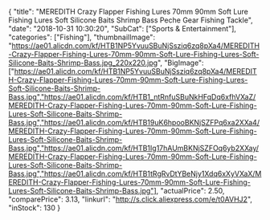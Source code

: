 {
	"title": "MEREDITH Crazy Flapper Fishing Lures 70mm 90mm Soft Lure Fishing Lures Soft Silicone Baits Shrimp Bass Peche Gear Fishing Tackle",
	"date": "2018-10-31 10:30:20",
	"SubCat": ["Sports & Entertainment"],
	"categories": ["Fishing"],
	"thumbnailImage": "https://ae01.alicdn.com/kf/HTB1NP5YvuuSBuNjSsziq6zq8pXa4/MEREDITH-Crazy-Flapper-Fishing-Lures-70mm-90mm-Soft-Lure-Fishing-Lures-Soft-Silicone-Baits-Shrimp-Bass.jpg_220x220.jpg",
	"BigImage": ["https://ae01.alicdn.com/kf/HTB1NP5YvuuSBuNjSsziq6zq8pXa4/MEREDITH-Crazy-Flapper-Fishing-Lures-70mm-90mm-Soft-Lure-Fishing-Lures-Soft-Silicone-Baits-Shrimp-Bass.jpg","https://ae01.alicdn.com/kf/HTB1_ntRnfuSBuNkHFqDq6xfhVXaZ/MEREDITH-Crazy-Flapper-Fishing-Lures-70mm-90mm-Soft-Lure-Fishing-Lures-Soft-Silicone-Baits-Shrimp-Bass.jpg","https://ae01.alicdn.com/kf/HTB19uK6hpooBKNjSZFPq6xa2XXa4/MEREDITH-Crazy-Flapper-Fishing-Lures-70mm-90mm-Soft-Lure-Fishing-Lures-Soft-Silicone-Baits-Shrimp-Bass.jpg","https://ae01.alicdn.com/kf/HTB1Ig17hAUmBKNjSZFOq6yb2XXay/MEREDITH-Crazy-Flapper-Fishing-Lures-70mm-90mm-Soft-Lure-Fishing-Lures-Soft-Silicone-Baits-Shrimp-Bass.jpg","https://ae01.alicdn.com/kf/HTB1tRgRvDtYBeNjy1Xdq6xXyVXaX/MEREDITH-Crazy-Flapper-Fishing-Lures-70mm-90mm-Soft-Lure-Fishing-Lures-Soft-Silicone-Baits-Shrimp-Bass.jpg"],
	"actualPrice": 2.50,
	"comparePrice": 3.13,
	"linkurl": "http://s.click.aliexpress.com/e/t0AVHJ2",
	"inStock": 130
}
